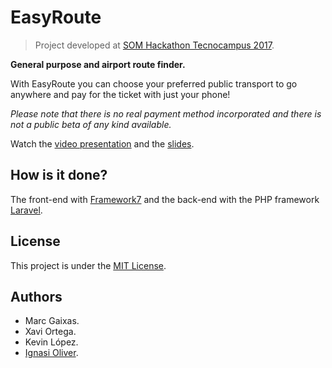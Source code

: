 # EasyRoute
> Project developed at [SOM Hackathon Tecnocampus 2017](https://somhackathon.tecnocampus.cat/).

__General purpose and airport route finder.__

With EasyRoute you can choose your preferred public transport to go anywhere and pay for the ticket with just your phone!

*Please note that there is no real payment method incorporated and there is not a public beta of any kind available.*

Watch the [video presentation](http://ignasioliver.com/public/EasyRoute.mp4) and the [slides](http://ignasioliver.com/public/EasyRoute.pptx).
## How is it done?
The front-end with [Framework7](https://framework7.io/) and the back-end with the PHP framework [Laravel](https://laravel.com/).
## License
This project is under the [MIT License](LICENSE).
## Authors
* Marc Gaixas.
* Xavi Ortega.
* Kevin López.
* [Ignasi Oliver](http://ignasioliver.com).
